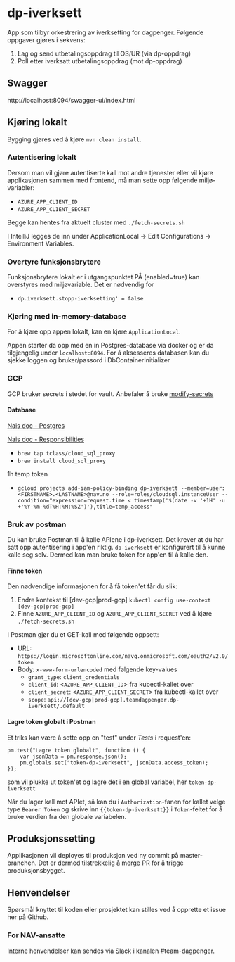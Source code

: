 # dp-iverksett
App som tilbyr orkestrering av iverksetting for dagpenger. Følgende oppgaver gjøres i sekvens: 
1. Lag og send utbetalingsoppdrag til OS/UR (via dp-oppdrag)
2. Poll etter iverksatt utbetalingsoppdrag (mot dp-oppdrag)

## Swagger
http://localhost:8094/swagger-ui/index.html

## Kjøring lokalt
Bygging gjøres ved å kjøre `mvn clean install`.

### Autentisering lokalt
Dersom man vil gjøre autentiserte kall mot andre tjenester eller vil kjøre applikasjonen sammen med frontend, må man 
sette opp følgende miljø-variabler:
* `AZURE_APP_CLIENT_ID` 
* `AZURE_APP_CLIENT_SECRET` 

Begge kan hentes fra aktuelt cluster med `./fetch-secrets.sh`

I IntelliJ legges de inn under ApplicationLocal -> Edit Configurations -> Environment Variables.

### Overtyre funksjonsbrytere
Funksjonsbrytere lokalt er i utgangspunktet PÅ (enabled=true) kan overstyres med miljøvariable. Det er nødvendig for
* `dp.iverksett.stopp-iverksetting' = false`    

### Kjøring med in-memory-database
For å kjøre opp appen lokalt, kan en kjøre `ApplicationLocal`.

Appen starter da opp med en in Postgres-database via docker og er da tilgjengelig under `localhost:8094`.
For å aksesseres databasen kan du sjekke loggen og bruker/passord i DbContainerInitializer

### GCP
GCP bruker secrets i stedet for vault.
Anbefaler å bruke [modify-secrets](https://github.com/rajatjindal/kubectl-modify-secret)

#### Database
[Nais doc - Postgres](https://doc.nais.io/persistence/postgres/)

[Nais doc - Responsibilities](https://doc.nais.io/persistence/responsibilities/)
* `brew tap tclass/cloud_sql_proxy`
* `brew install cloud_sql_proxy`

1h temp token
* `gcloud projects add-iam-policy-binding dp-iverksett --member=user:<FIRSTNAME>.<LASTNAME>@nav.no --role=roles/cloudsql.instanceUser --condition="expression=request.time < timestamp('$(date -v '+1H' -u +'%Y-%m-%dT%H:%M:%SZ')'),title=temp_access"`

### Bruk av postman
Du kan bruke Postman til å kalle APIene i dp-iverksett. Det krever at du har satt opp autentisering i app'en riktig.
`dp-iverksett` er konfigurert til å kunne kalle seg selv. Dermed kan man bruke token for app'en til å kalle den.

#### Finne token
Den nødvendige informasjonen for å få token'et får du slik:

1. Endre kontekst til [dev-gcp|prod-gcp] `kubectl config use-context [dev-gcp|prod-gcp]`
2. Finne `AZURE_APP_CLIENT_ID` og `AZURE_APP_CLIENT_SECRET` ved å kjøre `./fetch-secrets.sh`

I Postman gjør du et GET-kall med følgende oppsett:

* URL: `https://login.microsoftonline.com/navq.onmicrosoft.com/oauth2/v2.0/token`
* Body: `x-www-form-urlencoded` med følgende key-values
    * `grant_type`: `client_credentials`
    * `client_id`: <`AZURE_APP_CLIENT_ID`> fra kubectl-kallet over
    * `client_secret`: <`AZURE_APP_CLIENT_SECRET`> fra kubectl-kallet over
    * `scope`: `api://[dev-gcp|prod-gcp].teamdagpenger.dp-iverksett/.default`

#### Lagre token globalt i Postman

Et triks kan være å sette opp en "test" under *Tests* i request'en:

```
pm.test("Lagre token globalt", function () {
    var jsonData = pm.response.json();
    pm.globals.set("token-dp-iverksett", jsonData.access_token);
});
```

som vil plukke ut token'et og lagre det i en global variabel, her `token-dp-iverksett`

Når du lager kall mot APIet, så kan du i `Authorization`-fanen for kallet velge type `Bearer Token` og skrive inn 
`{{token-dp-iverksett}}` i `Token`-feltet for å bruke verdien fra den globale variabelen.

## Produksjonssetting

Applikasjonen vil deployes til produksjon ved ny commit på master-branchen. Det er dermed tilstrekkelig å merge PR for 
å trigge produksjonsbygget.

## Henvendelser

Spørsmål knyttet til koden eller prosjektet kan stilles ved å opprette et issue her på Github.

### For NAV-ansatte

Interne henvendelser kan sendes via Slack i kanalen #team-dagpenger.
